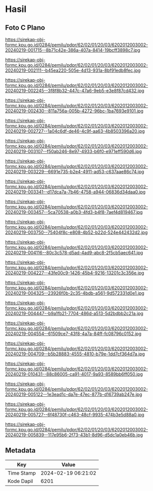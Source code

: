 # Hasil

## Foto C Plano

https://sirekap-obj-formc.kpu.go.id/0284/pemilu/pdpr/62/02/01/20/03/6202012003002-20240219-001715--8b71c42e-386a-407a-8414-19bcff3898c7.jpg

https://sirekap-obj-formc.kpu.go.id/0284/pemilu/pdpr/62/02/01/20/03/6202012003002-20240219-002111--b45ea220-505e-4d13-931a-8bf91edb8fec.jpg

https://sirekap-obj-formc.kpu.go.id/0284/pemilu/pdpr/62/02/01/20/03/6202012003002-20240219-002245--3f8f8b32-447c-47a6-9eb5-e3e8f87cd432.jpg

https://sirekap-obj-formc.kpu.go.id/0284/pemilu/pdpr/62/02/01/20/03/6202012003002-20240219-002430--811a756a-005b-4272-96bc-1ba7693e9101.jpg

https://sirekap-obj-formc.kpu.go.id/0284/pemilu/pdpr/62/02/01/20/03/6202012003002-20240219-002727--1a04c6df-de46-4c9f-aa63-4b8503396a20.jpg

https://sirekap-obj-formc.kpu.go.id/0284/pemilu/pdpr/62/02/01/20/03/6202012003002-20240219-003107--f50ab246-8e97-4933-b6f0-e971eff590d6.jpg

https://sirekap-obj-formc.kpu.go.id/0284/pemilu/pdpr/62/02/01/20/03/6202012003002-20240219-003229--6691e735-b2e4-4911-ad53-c637aae86c74.jpg

https://sirekap-obj-formc.kpu.go.id/0284/pemilu/pdpr/62/02/01/20/03/6202012003002-20240219-003341--d17dca7a-7b46-4758-a944-06836d34daa0.jpg

https://sirekap-obj-formc.kpu.go.id/0284/pemilu/pdpr/62/02/01/20/03/6202012003002-20240219-003457--5ca70538-a0b3-4fd3-b4f8-7aef4d819467.jpg

https://sirekap-obj-formc.kpu.go.id/0284/pemilu/pdpr/62/02/01/20/03/6202012003002-20240219-003750--75404f8c-e808-4b52-b22d-524e442432d2.jpg

https://sirekap-obj-formc.kpu.go.id/0284/pemilu/pdpr/62/02/01/20/03/6202012003002-20240219-004116--80c3c578-d5ad-4ad9-abc8-2f5cb5aec641.jpg

https://sirekap-obj-formc.kpu.go.id/0284/pemilu/pdpr/62/02/01/20/03/6202012003002-20240219-004227--43fe00c9-1426-45b4-9216-13201c3c356e.jpg

https://sirekap-obj-formc.kpu.go.id/0284/pemilu/pdpr/62/02/01/20/03/6202012003002-20240219-004325--23926f0b-2c35-4bdb-a561-9d572331d0e1.jpg

https://sirekap-obj-formc.kpu.go.id/0284/pemilu/pdpr/62/02/01/20/03/6202012003002-20240219-004447--b9a1fb21-7704-486d-a513-5d2bdbb2c21a.jpg

https://sirekap-obj-formc.kpu.go.id/0284/pemilu/pdpr/62/02/01/20/03/6202012003002-20240219-004554--61509ce7-43f8-4a7a-84ff-fc08796c0152.jpg

https://sirekap-obj-formc.kpu.go.id/0284/pemilu/pdpr/62/02/01/20/03/6202012003002-20240219-004709--b5b28883-4555-4810-b79e-1dd7cf364d7a.jpg

https://sirekap-obj-formc.kpu.go.id/0284/pemilu/pdpr/62/02/01/20/03/6202012003002-20240219-010431--88c86005-ca91-4017-9a93-8589bb6ff050.jpg

https://sirekap-obj-formc.kpu.go.id/0284/pemilu/pdpr/62/02/01/20/03/6202012003002-20240219-005122--1e3ead1c-da7e-47ec-877b-d16739ab247e.jpg

https://sirekap-obj-formc.kpu.go.id/0284/pemilu/pdpr/62/02/01/20/03/6202012003002-20240219-005727--6f48730f-c463-48cf-9935-474b3e5d88a0.jpg

https://sirekap-obj-formc.kpu.go.id/0284/pemilu/pdpr/62/02/01/20/03/6202012003002-20240219-005839--117e95b6-2f73-43b1-8d96-d5dc1a0eb46b.jpg


## Metadata

| Key        | Value               |
| ---------- | ------------------- |
| Time Stamp | 2024-02-19 06:21:02 |
| Kode Dapil | 6201                |



